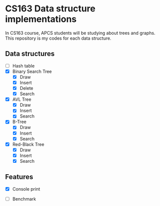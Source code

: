 # CS163 Data structure implementations
In CS163 course, APCS students will be studying about trees and graphs. This repository is my codes for each data structure.

## Data structures
- [ ] Hash table
- [x] Binary Search Tree
  - [x] Draw
  - [x] Insert
  - [x] Delete
  - [x] Search
- [x] AVL Tree
  - [x] Draw
  - [x] Insert
  - [x] Search
- [x] B-Tree
  - [x] Draw
  - [x] Insert
  - [x] Search
- [x] Red-Black Tree
  - [x] Draw
  - [x] Insert
  - [x] Search

## Features
- [x] Console print
- [ ] Benchmark

